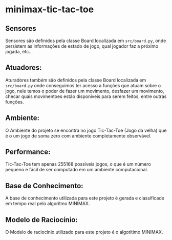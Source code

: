 # minimax-tic-tac-toe

## Sensores 
Sensores são definidos pela classe Board localizada em `src/board.py`, onde persistem as informações de estado de jogo, qual jogador faz a próximo jogada, etc...

## Atuadores: 
Aturadores também são definidos pela classe Board localizada em `src/board.py` onde conseguimos ter acesso a funções que atuam sobre o jogo, nele temos o poder de fazer um movimento, desfazer um movimento, checar quais movimentoes estão disponíveis para serem feitos, entre outras funções.

## Ambiente: 
O Ambiente do projeto se encontra no jogo Tic-Tac-Toe (Jogo da velha) que é o um jogo de soma zero com ambiente completamente observável.

## Performance: 
Tic-Tac-Toe tem apenas 255168 possíveis jogos, o que é um número pequeno e fácil de ser computado em um ambiente computacional.

## Base de Conhecimento: 
A base de conhecimento utilizada para este projeto é gerada e classificade em tempo real pelo algorítmo MINIMAX.

## Modelo de Raciocínio: 
O Modelo de raciocínio utilizado para este projeto é o algotítimo MINIMAX.
